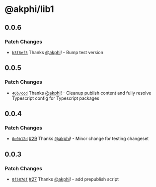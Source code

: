 # @akphi/lib1

## 0.0.6

### Patch Changes

- [`b3f6ef5`](https://github.com/akphi/config-tester/commit/b3f6ef57bf4c8c45f0ec21a0775611ad09c3cbc5) Thanks [@akphi](https://github.com/akphi)! - Bump test version

## 0.0.5

### Patch Changes

- [`46b7ccd`](https://github.com/akphi/config-tester/commit/46b7ccd1a44de3fdd9c88475ff171e31ec2ffaf8) Thanks [@akphi](https://github.com/akphi)! - Cleanup publish content and fully resolve Typescript config for Typescript packages

## 0.0.4

### Patch Changes

- [`0e0b12d`](https://github.com/akphi/config-tester/commit/0e0b12db972243fab72080edf24212ad59e5a5e2) [#29](https://github.com/akphi/config-tester/pull/29) Thanks [@akphi](https://github.com/akphi)! - Minor change for testing changeset

## 0.0.3

### Patch Changes

- [`0f587df`](https://github.com/akphi/config-tester/commit/0f587dfdafb7d571f93e69e712467499a17b8314) [#27](https://github.com/akphi/config-tester/pull/27) Thanks [@akphi](https://github.com/akphi)! - add prepublish script
